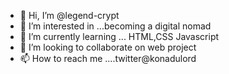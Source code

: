- 👋 Hi, I’m @legend-crypt
- 👀 I’m interested in ...becoming a digital nomad
- 🌱 I’m currently learning ... HTML,CSS Javascript
- 💞️ I’m looking to collaborate on web  project
- 📫 How to reach me ....twitter@konadulord


<!---
legend-crypt/legend-crypt is a ✨ special ✨ repository because its `README.md` (this file) appears on your GitHub profile.
You can click the Preview link to take a look at your changes.
--->
